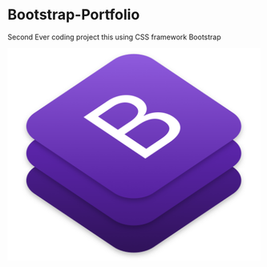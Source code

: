 # Bootstrap-Portfolio

<p> Second Ever coding project this using CSS framework Bootstrap </p>

<img src='./assets/images/bootstrap-stack.png'/>